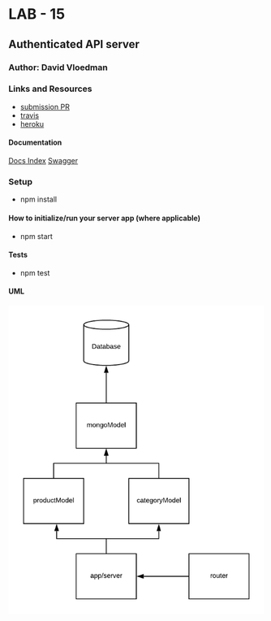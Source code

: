 # LAB - 15

## Authenticated API server

### Author: David Vloedman

### Links and Resources

* [submission PR](https://github.com/david-vloedman-401-advanced-javascript/401-lab-15/pull/1)
* [travis](https://www.travis-ci.com/david-vloedman-401-advanced-javascript/401-lab-15)
* [heroku](https://auth-api-15.herokuapp.com/api/v1)

#### Documentation

[Docs Index](./docs/index.html)
[Swagger](./docs/config/swagger.json)

### Setup

* npm install

#### How to initialize/run your server app (where applicable)

* npm start
  
#### Tests

* npm test

#### UML

![](./assets/lab-08.png)
